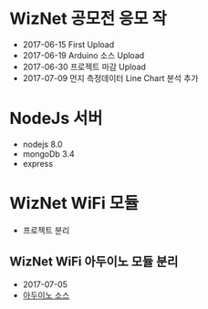 # WizNet 공모전 응모 작
* 2017-06-15 First Upload
* 2017-06-19 Arduino 소스 Upload
* 2017-06-30 프로젝트 마감 Upload
* 2017-07-09 먼지 측정데이터 Line Chart 분석 추가


# NodeJs 서버

* nodejs 8.0
* mongoDb 3.4
* express

# WizNet WiFi 모듈
* 프로젝트 분리

## WizNet WiFi 아두이노 모듈 분리
* 2017-07-05
* [아두이노 소스](https://github.com/callor/WizNet_Arduino)
